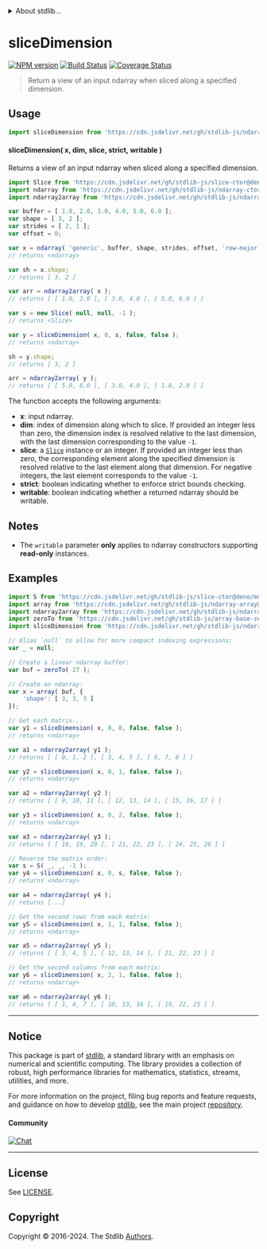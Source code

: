 <!--

@license Apache-2.0

Copyright (c) 2023 The Stdlib Authors.

Licensed under the Apache License, Version 2.0 (the "License");
you may not use this file except in compliance with the License.
You may obtain a copy of the License at

   http://www.apache.org/licenses/LICENSE-2.0

Unless required by applicable law or agreed to in writing, software
distributed under the License is distributed on an "AS IS" BASIS,
WITHOUT WARRANTIES OR CONDITIONS OF ANY KIND, either express or implied.
See the License for the specific language governing permissions and
limitations under the License.

-->


<details>
  <summary>
    About stdlib...
  </summary>
  <p>We believe in a future in which the web is a preferred environment for numerical computation. To help realize this future, we've built stdlib. stdlib is a standard library, with an emphasis on numerical and scientific computation, written in JavaScript (and C) for execution in browsers and in Node.js.</p>
  <p>The library is fully decomposable, being architected in such a way that you can swap out and mix and match APIs and functionality to cater to your exact preferences and use cases.</p>
  <p>When you use stdlib, you can be absolutely certain that you are using the most thorough, rigorous, well-written, studied, documented, tested, measured, and high-quality code out there.</p>
  <p>To join us in bringing numerical computing to the web, get started by checking us out on <a href="https://github.com/stdlib-js/stdlib">GitHub</a>, and please consider <a href="https://opencollective.com/stdlib">financially supporting stdlib</a>. We greatly appreciate your continued support!</p>
</details>

# sliceDimension

[![NPM version][npm-image]][npm-url] [![Build Status][test-image]][test-url] [![Coverage Status][coverage-image]][coverage-url] <!-- [![dependencies][dependencies-image]][dependencies-url] -->

> Return a view of an input ndarray when sliced along a specified dimension.

<!-- Section to include introductory text. Make sure to keep an empty line after the intro `section` element and another before the `/section` close. -->

<section class="intro">

</section>

<!-- /.intro -->

<!-- Package usage documentation. -->



<section class="usage">

## Usage

```javascript
import sliceDimension from 'https://cdn.jsdelivr.net/gh/stdlib-js/ndarray-base-slice-dimension@deno/mod.js';
```

#### sliceDimension( x, dim, slice, strict, writable )

Returns a view of an input ndarray when sliced along a specified dimension.

```javascript
import Slice from 'https://cdn.jsdelivr.net/gh/stdlib-js/slice-ctor@deno/mod.js';
import ndarray from 'https://cdn.jsdelivr.net/gh/stdlib-js/ndarray-ctor@deno/mod.js';
import ndarray2array from 'https://cdn.jsdelivr.net/gh/stdlib-js/ndarray-to-array@deno/mod.js';

var buffer = [ 1.0, 2.0, 3.0, 4.0, 5.0, 6.0 ];
var shape = [ 3, 2 ];
var strides = [ 2, 1 ];
var offset = 0;

var x = ndarray( 'generic', buffer, shape, strides, offset, 'row-major' );
// returns <ndarray>

var sh = x.shape;
// returns [ 3, 2 ]

var arr = ndarray2array( x );
// returns [ [ 1.0, 2.0 ], [ 3.0, 4.0 ], [ 5.0, 6.0 ] ]

var s = new Slice( null, null, -1 );
// returns <Slice>

var y = sliceDimension( x, 0, s, false, false );
// returns <ndarray>

sh = y.shape;
// returns [ 3, 2 ]

arr = ndarray2array( y );
// returns [ [ 5.0, 6.0 ], [ 3.0, 4.0 ], [ 1.0, 2.0 ] ]
```

The function accepts the following arguments:

-   **x**: input ndarray.
-   **dim**: index of dimension along which to slice. If provided an integer less than zero, the dimension index is resolved relative to the last dimension, with the last dimension corresponding to the value `-1`.
-   **slice**: a [`Slice`][@stdlib/slice/ctor] instance or an integer. If provided an integer less than zero, the corresponding element along the specified dimension is resolved relative to the last element along that dimension. For negative integers, the last element corresponds to the value `-1`.
-   **strict**: boolean indicating whether to enforce strict bounds checking.
-   **writable**: boolean indicating whether a returned ndarray should be writable.

</section>

<!-- /.usage -->

<!-- Package usage notes. Make sure to keep an empty line after the `section` element and another before the `/section` close. -->

<section class="notes">

## Notes

-   The `writable` parameter **only** applies to ndarray constructors supporting **read-only** instances.

</section>

<!-- /.notes -->

<!-- Package usage examples. -->

<section class="examples">

## Examples

<!-- eslint no-undef: "error" -->

<!-- eslint-disable new-cap -->

```javascript
import S from 'https://cdn.jsdelivr.net/gh/stdlib-js/slice-ctor@deno/mod.js';
import array from 'https://cdn.jsdelivr.net/gh/stdlib-js/ndarray-array@deno/mod.js';
import ndarray2array from 'https://cdn.jsdelivr.net/gh/stdlib-js/ndarray-to-array@deno/mod.js';
import zeroTo from 'https://cdn.jsdelivr.net/gh/stdlib-js/array-base-zero-to@deno/mod.js';
import sliceDimension from 'https://cdn.jsdelivr.net/gh/stdlib-js/ndarray-base-slice-dimension@deno/mod.js';

// Alias `null` to allow for more compact indexing expressions:
var _ = null;

// Create a linear ndarray buffer:
var buf = zeroTo( 27 );

// Create an ndarray:
var x = array( buf, {
    'shape': [ 3, 3, 3 ]
});

// Get each matrix...
var y1 = sliceDimension( x, 0, 0, false, false );
// returns <ndarray>

var a1 = ndarray2array( y1 );
// returns [ [ 0, 1, 2 ], [ 3, 4, 5 ], [ 6, 7, 8 ] ]

var y2 = sliceDimension( x, 0, 1, false, false );
// returns <ndarray>

var a2 = ndarray2array( y2 );
// returns [ [ 9, 10, 11 ], [ 12, 13, 14 ], [ 15, 16, 17 ] ]

var y3 = sliceDimension( x, 0, 2, false, false );
// returns <ndarray>

var a3 = ndarray2array( y3 );
// returns [ [ 18, 19, 20 ], [ 21, 22, 23 ], [ 24, 25, 26 ] ]

// Reverse the matrix order:
var s = S( _, _, -1 );
var y4 = sliceDimension( x, 0, s, false, false );
// returns <ndarray>

var a4 = ndarray2array( y4 );
// returns [...]

// Get the second rows from each matrix:
var y5 = sliceDimension( x, 1, 1, false, false );
// returns <ndarray>

var a5 = ndarray2array( y5 );
// returns [ [ 3, 4, 5 ], [ 12, 13, 14 ], [ 21, 22, 23 ] ]

// Get the second columns from each matrix:
var y6 = sliceDimension( x, 2, 1, false, false );
// returns <ndarray>

var a6 = ndarray2array( y6 );
// returns [ [ 1, 4, 7 ], [ 10, 13, 16 ], [ 19, 22, 25 ] ]
```

</section>

<!-- /.examples -->

<!-- Section to include cited references. If references are included, add a horizontal rule *before* the section. Make sure to keep an empty line after the `section` element and another before the `/section` close. -->

<section class="references">

</section>

<!-- /.references -->

<!-- Section for related `stdlib` packages. Do not manually edit this section, as it is automatically populated. -->

<section class="related">

</section>

<!-- /.related -->

<!-- Section for all links. Make sure to keep an empty line after the `section` element and another before the `/section` close. -->


<section class="main-repo" >

* * *

## Notice

This package is part of [stdlib][stdlib], a standard library with an emphasis on numerical and scientific computing. The library provides a collection of robust, high performance libraries for mathematics, statistics, streams, utilities, and more.

For more information on the project, filing bug reports and feature requests, and guidance on how to develop [stdlib][stdlib], see the main project [repository][stdlib].

#### Community

[![Chat][chat-image]][chat-url]

---

## License

See [LICENSE][stdlib-license].


## Copyright

Copyright &copy; 2016-2024. The Stdlib [Authors][stdlib-authors].

</section>

<!-- /.stdlib -->

<!-- Section for all links. Make sure to keep an empty line after the `section` element and another before the `/section` close. -->

<section class="links">

[npm-image]: http://img.shields.io/npm/v/@stdlib/ndarray-base-slice-dimension.svg
[npm-url]: https://npmjs.org/package/@stdlib/ndarray-base-slice-dimension

[test-image]: https://github.com/stdlib-js/ndarray-base-slice-dimension/actions/workflows/test.yml/badge.svg?branch=main
[test-url]: https://github.com/stdlib-js/ndarray-base-slice-dimension/actions/workflows/test.yml?query=branch:main

[coverage-image]: https://img.shields.io/codecov/c/github/stdlib-js/ndarray-base-slice-dimension/main.svg
[coverage-url]: https://codecov.io/github/stdlib-js/ndarray-base-slice-dimension?branch=main

<!--

[dependencies-image]: https://img.shields.io/david/stdlib-js/ndarray-base-slice-dimension.svg
[dependencies-url]: https://david-dm.org/stdlib-js/ndarray-base-slice-dimension/main

-->

[chat-image]: https://img.shields.io/gitter/room/stdlib-js/stdlib.svg
[chat-url]: https://app.gitter.im/#/room/#stdlib-js_stdlib:gitter.im

[stdlib]: https://github.com/stdlib-js/stdlib

[stdlib-authors]: https://github.com/stdlib-js/stdlib/graphs/contributors

[umd]: https://github.com/umdjs/umd
[es-module]: https://developer.mozilla.org/en-US/docs/Web/JavaScript/Guide/Modules

[deno-url]: https://github.com/stdlib-js/ndarray-base-slice-dimension/tree/deno
[umd-url]: https://github.com/stdlib-js/ndarray-base-slice-dimension/tree/umd
[esm-url]: https://github.com/stdlib-js/ndarray-base-slice-dimension/tree/esm
[branches-url]: https://github.com/stdlib-js/ndarray-base-slice-dimension/blob/main/branches.md

[stdlib-license]: https://raw.githubusercontent.com/stdlib-js/ndarray-base-slice-dimension/main/LICENSE

[@stdlib/slice/ctor]: https://github.com/stdlib-js/slice-ctor/tree/deno

</section>

<!-- /.links -->
